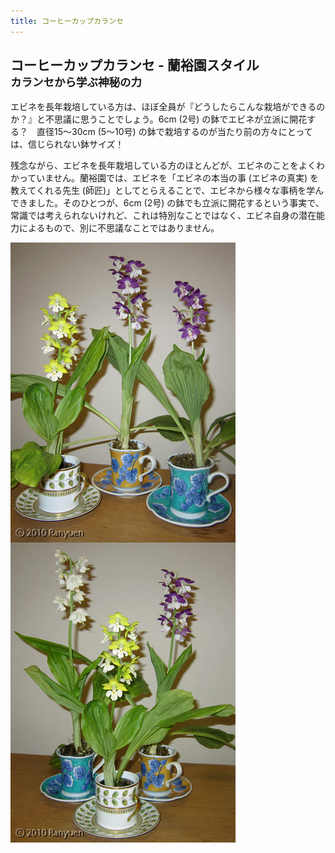 ```yaml
---
title: コーヒーカップカランセ
---
```

## コーヒーカップカランセ - 蘭裕園スタイル<br /><small>カランセから学ぶ神秘の力</small>
エビネを長年栽培している方は、ほぼ全員が『どうしたらこんな栽培ができるのか？』と不思議に思うことでしょう。6cm (2号) の鉢でエビネが立派に開花する？　直径15～30cm (5～10号) の鉢で栽培するのが当たり前の方々にとっては、信じられない鉢サイズ！

残念ながら、エビネを長年栽培している方のほとんどが、エビネのことをよくわかっていません。蘭裕園では、エビネを「エビネの本当の事 (エビネの真実) を教えてくれる先生 (師匠)」としてとらえることで、エビネから様々な事柄を学んできました。そのひとつが、6cm (2号) の鉢でも立派に開花するという事実で、常識では考えられないけれど、これは特別なことではなく、エビネ自身の潜在能力によるもので、別に不思議なことではありません。

<img src="/assets/images/cal_coffeecup01.jpg" alt="コーヒーカップカランセ (エビネ, Calanthe) - Ranyuen" style="float: left; margin-right: 5px;" width="360" height="480" />
<img src="/assets/images/cal_coffeecup02.jpg" alt="コーヒーカップカランセ (エビネ, Calanthe) - Ranyuen" width="360" height="480" />
